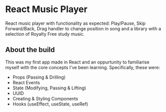 # React Music Player

React music player with functionality as expected: Play/Pause, Skip Forward/Back, Drag handler to change position in song and a library with a selection of Royalty Free study music.

## About the build

This was my first app made in React and an oppurtunity to familiarise myself with the core concepts I've been learning. Specifically, these were: 
- Props (Passing & Drilling)
- React Events
- State (Modifying, Passing & Lifting)
- UUID
- Creating & Styling Components
- Hooks (useEffect, useState, useRef)
